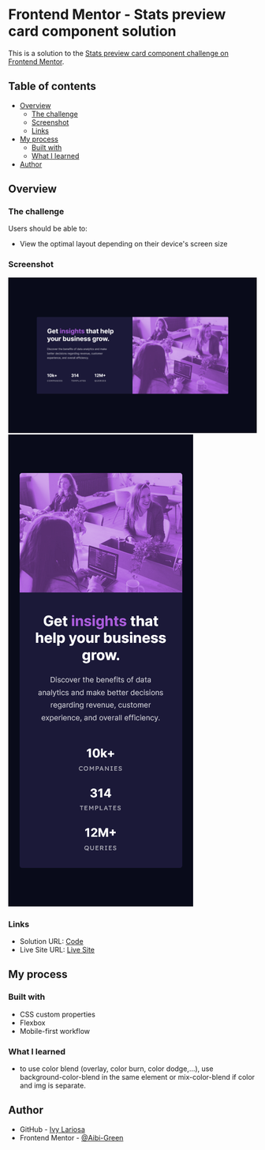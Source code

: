 # Frontend Mentor - Stats preview card component solution

This is a solution to the [Stats preview card component challenge on Frontend Mentor](https://www.frontendmentor.io/challenges/stats-preview-card-component-8JqbgoU62).

## Table of contents

- [Overview](#overview)
  - [The challenge](#the-challenge)
  - [Screenshot](#screenshot)
  - [Links](#links)
- [My process](#my-process)
  - [Built with](#built-with)
  - [What I learned](#what-i-learned)
- [Author](#author)

## Overview

### The challenge

Users should be able to:

- View the optimal layout depending on their device's screen size

### Screenshot

![Desktop](./screenshots/desktop.png)
![Mobile](./screenshots/mobile.png)

### Links

- Solution URL: [Code](https://github.com/Aibi-Green/Frontend-Mentor-Projects/tree/main/stats-preview-card-component-main/stats-preview-card-component-main)
- Live Site URL: [Live Site](https://stats-preview-card-component-ivydev.netlify.app/)

## My process

### Built with

- CSS custom properties
- Flexbox
- Mobile-first workflow

### What I learned

- to use color blend (overlay, color burn, color dodge,...), use background-color-blend in the same element or mix-color-blend if color and img is separate.

## Author

- GitHub - [Ivy Lariosa](https://github.com/Aibi-Green)
- Frontend Mentor - [@Aibi-Green](https://www.frontendmentor.io/profile/Aibi-Green)


